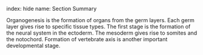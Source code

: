 index: hide
name: Section Summary

Organogenesis is the formation of organs from the germ layers. Each germ layer gives rise to specific tissue types. The first stage is the formation of the neural system in the ectoderm. The mesoderm gives rise to somites and the notochord. Formation of vertebrate axis is another important developmental stage.

